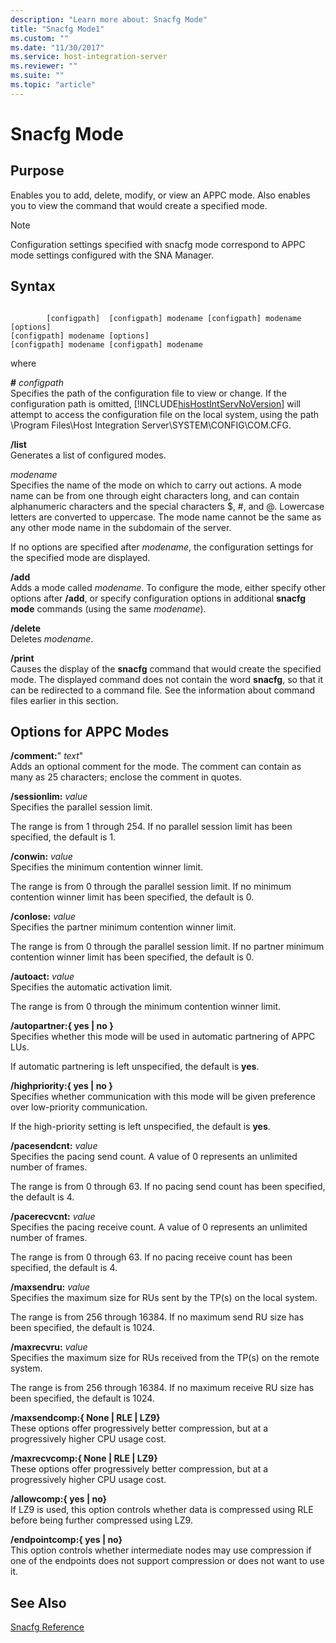 ```yaml
---
description: "Learn more about: Snacfg Mode"
title: "Snacfg Mode1"
ms.custom: ""
ms.date: "11/30/2017"
ms.service: host-integration-server
ms.reviewer: ""
ms.suite: ""
ms.topic: "article"
---
```

# Snacfg Mode
## Purpose  
 Enables you to add, delete, modify, or view an APPC mode. Also enables you to view the command that would create a specified mode.  
  
> [!NOTE]
>  Configuration settings specified with snacfg mode correspond to APPC mode settings configured with the SNA Manager.  
  
## Syntax  
  
```  
  
        [configpath]  [configpath] modename [configpath] modename [options]  
[configpath] modename [options]  
[configpath] modename [configpath] modename  
```  
  
 where  
  
 **#** *configpath*  
 Specifies the path of the configuration file to view or change. If the configuration path is omitted, [!INCLUDE[hisHostIntServNoVersion](../includes/hishostintservnoversion-md.md)] will attempt to access the configuration file on the local system, using the path \Program Files\Host Integration Server\SYSTEM\CONFIG\COM.CFG.  
  
 **/list**  
 Generates a list of configured modes.  
  
 *modename*  
 Specifies the name of the mode on which to carry out actions. A mode name can be from one through eight characters long, and can contain alphanumeric characters and the special characters $, #, and @. Lowercase letters are converted to uppercase. The mode name cannot be the same as any other mode name in the subdomain of the server.  
  
 If no options are specified after *modename*, the configuration settings for the specified mode are displayed.  
  
 **/add**  
 Adds a mode called *modename*. To configure the mode, either specify other options after **/add**, or specify configuration options in additional **snacfg mode** commands (using the same *modename*).  
  
 **/delete**  
 Deletes *modename*.  
  
 **/print**  
 Causes the display of the **snacfg** command that would create the specified mode. The displayed command does not contain the word **snacfg**, so that it can be redirected to a command file. See the information about command files earlier in this section.  
  
## Options for APPC Modes  
 **/comment:**" *text*"  
 Adds an optional comment for the mode. The comment can contain as many as 25 characters; enclose the comment in quotes.  
  
 **/sessionlim:** *value*  
 Specifies the parallel session limit.  
  
 The range is from 1 through 254. If no parallel session limit has been specified, the default is 1.  
  
 **/conwin:** *value*  
 Specifies the minimum contention winner limit.  
  
 The range is from 0 through the parallel session limit. If no minimum contention winner limit has been specified, the default is 0.  
  
 **/conlose:** *value*  
 Specifies the partner minimum contention winner limit.  
  
 The range is from 0 through the parallel session limit. If no partner minimum contention winner limit has been specified, the default is 0.  
  
 **/autoact:** *value*  
 Specifies the automatic activation limit.  
  
 The range is from 0 through the minimum contention winner limit.  
  
 **/autopartner:{ yes &#124; no }**  
 Specifies whether this mode will be used in automatic partnering of APPC LUs.  
  
 If automatic partnering is left unspecified, the default is **yes**.  
  
 **/highpriority:{ yes &#124; no }**  
 Specifies whether communication with this mode will be given preference over low-priority communication.  
  
 If the high-priority setting is left unspecified, the default is **yes**.  
  
 **/pacesendcnt:** *value*  
 Specifies the pacing send count. A value of 0 represents an unlimited number of frames.  
  
 The range is from 0 through 63. If no pacing send count has been specified, the default is 4.  
  
 **/pacerecvcnt:** *value*  
 Specifies the pacing receive count. A value of 0 represents an unlimited number of frames.  
  
 The range is from 0 through 63. If no pacing receive count has been specified, the default is 4.  
  
 **/maxsendru:** *value*  
 Specifies the maximum size for RUs sent by the TP(s) on the local system.  
  
 The range is from 256 through 16384. If no maximum send RU size has been specified, the default is 1024.  
  
 **/maxrecvru:** *value*  
 Specifies the maximum size for RUs received from the TP(s) on the remote system.  
  
 The range is from 256 through 16384. If no maximum receive RU size has been specified, the default is 1024.  
  
 **/maxsendcomp:{ None &#124; RLE &#124; LZ9}**  
 These options offer progressively better compression, but at a progressively higher CPU usage cost.  
  
 **/maxrecvcomp:{ None &#124; RLE &#124; LZ9}**  
 These options offer progressively better compression, but at a progressively higher CPU usage cost.  
  
 **/allowcomp:{ yes &#124; no}**  
 If LZ9 is used, this option controls whether data is compressed using RLE before being further compressed using LZ9.  
  
 **/endpointcomp:{ yes &#124; no}**  
 This option controls whether intermediate nodes may use compression if one of the endpoints does not support compression or does not want to use it.  
  
## See Also  
 [Snacfg Reference](../core/snacfg-reference2.md)
